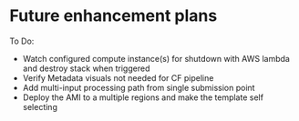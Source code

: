 # Future enhancement plans

To Do:
- Watch configured compute instance(s) for shutdown with AWS lambda and destroy stack when triggered
- Verify Metadata visuals not needed for CF pipeline
- Add multi-input processing path from single submission point
- Deploy the AMI to a multiple regions and make the template self selecting